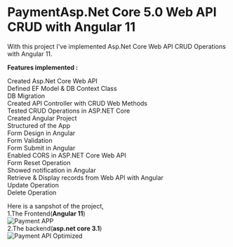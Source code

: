# PaymentAsp.Net Core 5.0 Web API CRUD with Angular 11
With this project I've implemented Asp.Net Core Web API CRUD Operations with Angular 11.

<strong>Features implemented :</strong>

Created Asp.Net Core Web API </br>
Defined EF Model & DB Context Class  </br>
DB Migration </br>
Created API Controller with CRUD Web Methods  </br>
Tested CRUD Operations in ASP.NET Core </br>
Created Angular Project </br>
Structured of the App </br>
Form Design in Angular </br>
Form Validation </br>
Form Submit in Angular </br>
Enabled CORS in ASP.NET Core Web API </br>
Form Reset Operation </br>
Showed notification in Angular </br>
Retrieve & Display records from Web API with Angular </br>
Update Operation </br>
Delete Operation </br>

Here is a sanpshot of the project, </br>
1.The Frontend(<b>Angular 11</b>) </br>
![Payment APP](https://user-images.githubusercontent.com/65606710/112744233-08db1380-8fc0-11eb-865c-09045e1eb116.gif) </br>
2.The backend(<b>asp.net core 3.1</b>) </br>
![Payment API Optimized](https://user-images.githubusercontent.com/65606710/112746371-1d270c80-8fd0-11eb-8ce0-40be1e1d9337.gif)

